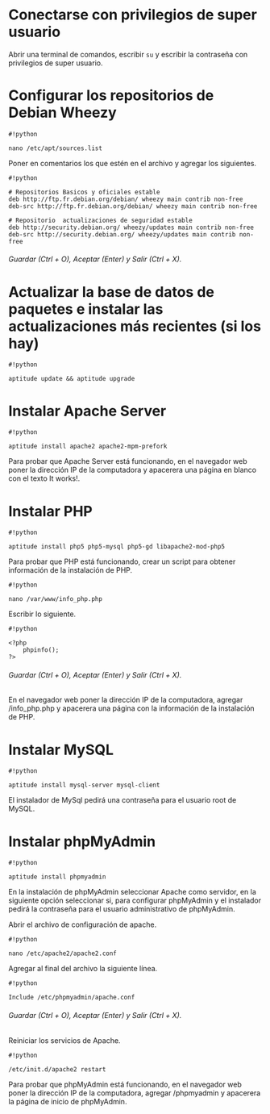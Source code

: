 # Conectarse con privilegios de super usuario #

Abrir una terminal de comandos, escribir ``` su ``` y escribir la contraseña con privilegios de super usuario.


# Configurar los repositorios de Debian Wheezy #

```
#!python

nano /etc/apt/sources.list
```

Poner en comentarios los que estén en el archivo y agregar los siguientes.

```
#!python

# Repositorios Basicos y oficiales estable 
deb http://ftp.fr.debian.org/debian/ wheezy main contrib non-free
deb-src http://ftp.fr.debian.org/debian/ wheezy main contrib non-free

# Repositorio  actualizaciones de seguridad estable
deb http://security.debian.org/ wheezy/updates main contrib non-free  
deb-src http://security.debian.org/ wheezy/updates main contrib non-free
```

###### Guardar (Ctrl + O), Aceptar (Enter) y Salir (Ctrl + X).

# Actualizar la base de datos de paquetes e instalar las actualizaciones más recientes (si los hay) #

```
#!python

aptitude update && aptitude upgrade
```

# Instalar Apache Server #

```
#!python

aptitude install apache2 apache2-mpm-prefork
```

Para probar que Apache Server está funcionando, en el navegador web poner la dirección IP de la computadora y apacerera una página en blanco con el texto It works!.

# Instalar PHP #

```
#!python

aptitude install php5 php5-mysql php5-gd libapache2-mod-php5
```

Para probar que PHP está funcionando, crear un script para obtener información de la instalación de PHP.

```
#!python

nano /var/www/info_php.php
```

Escribir lo siguiente.

```
#!python

<?php
	phpinfo();
?>
```

###### Guardar (Ctrl + O), Aceptar (Enter) y Salir (Ctrl + X).

En el navegador web poner la dirección IP de la computadora, agregar /info_php.php y apacerera una página con la información de la instalación de PHP.

# Instalar MySQL #

```
#!python

aptitude install mysql-server mysql-client
```

El instalador de MySql pedirá una contraseña para el usuario root de MySQL.

# Instalar phpMyAdmin #

```
#!python

aptitude install phpmyadmin
```

En la instalación de phpMyAdmin seleccionar Apache como servidor, en la siguiente opción seleccionar si, para configurar phpMyAdmin y el instalador pedirá la contraseña para el usuario administrativo de phpMyAdmin. 

Abrir el archivo de configuración de apache.

```
#!python

nano /etc/apache2/apache2.conf
```

Agregar al final del archivo la siguiente línea.

```
#!python

Include /etc/phpmyadmin/apache.conf
```

###### Guardar (Ctrl + O), Aceptar (Enter) y Salir (Ctrl + X).

Reiniciar los servicios de Apache.

```
#!python

/etc/init.d/apache2 restart
```

Para probar que phpMyAdmin está funcionando, en el navegador web poner la dirección IP de la computadora, agregar /phpmyadmin y apacerera la página de inicio de phpMyAdmin.
